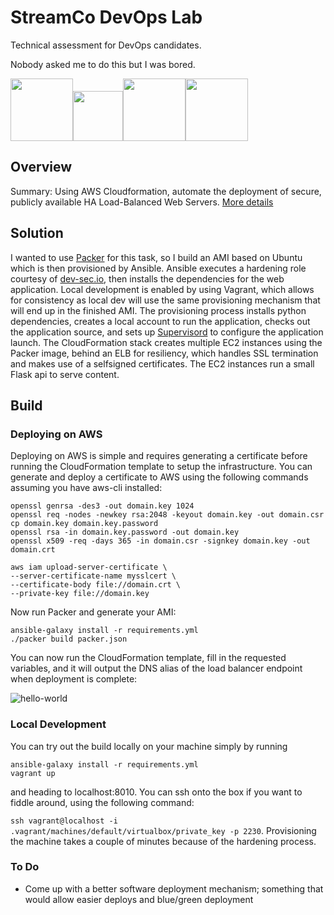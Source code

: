 # StreamCo DevOps Lab

Technical assessment for DevOps candidates.

Nobody asked me to do this but I was bored.

<img src="https://i0.wp.com/www.awsomeblog.com/wp-content/uploads/2014/05/photo.png" width="100"><img src="https://s3.amazonaws.com/hashicorp-marketing-web-assets/brand/Vagrant_VerticalLogo_FullColor.rkvQk0Hax.svg" width="80"><img src="https://www.datocms-assets.com/2885/1506457192-blog-packer-list.svg" width="100"><img src="https://upload.wikimedia.org/wikipedia/commons/thumb/c/c3/Python-logo-notext.svg/2000px-Python-logo-notext.svg.png" width="100">

## Overview
Summary: Using AWS Cloudformation, automate the deployment of secure, publicly available HA Load-Balanced Web Servers. [More details](https://github.com/StreamCo/devops-lab)

## Solution
I wanted to use [Packer](https://www.packer.io) for this task, so I build an AMI based on Ubuntu which is then provisioned by Ansible. Ansible executes a hardening role courtesy of [dev-sec.io](https://dev-sec.io), then installs the dependencies for the web application. Local development is enabled by using Vagrant, which allows for consistency as local dev will use the same provisioning mechanism that will end up in the finished AMI. The provisioning process installs python dependencies, creates a local account to run the application, checks out the application source, and sets up [Supervisord](http://supervisord.org/) to configure the application launch. The CloudFormation stack creates multiple EC2 instances using the Packer image, behind an ELB for resiliency, which handles SSL termination and makes use of a selfsigned certificates. The EC2 instances run a small Flask api to serve content.

## Build
### Deploying on AWS
Deploying on AWS is simple and requires generating a certificate before running the CloudFormation template to setup the infrastructure. You can generate and deploy a certificate to AWS using the following commands assuming you have aws-cli installed:

```
openssl genrsa -des3 -out domain.key 1024
openssl req -nodes -newkey rsa:2048 -keyout domain.key -out domain.csr
cp domain.key domain.key.password
openssl rsa -in domain.key.password -out domain.key
openssl x509 -req -days 365 -in domain.csr -signkey domain.key -out domain.crt

aws iam upload-server-certificate \
--server-certificate-name mysslcert \
--certificate-body file://domain.crt \
--private-key file://domain.key
```

Now run Packer and generate your AMI:
```
ansible-galaxy install -r requirements.yml
./packer build packer.json
```

You can now run the CloudFormation template, fill in the requested variables, and it will output the DNS alias of the load balancer endpoint when deployment is complete:

![hello-world](https://media.giphy.com/media/fsc7c6t2RAOadx27gG/giphy.gif)


### Local Development
You can try out the build locally on your machine simply by running
```
ansible-galaxy install -r requirements.yml
vagrant up
```
and heading to localhost:8010. You can ssh onto the box if you want to fiddle around, using the following command:

`ssh vagrant@localhost -i .vagrant/machines/default/virtualbox/private_key -p 2230`. Provisioning the machine takes a couple of minutes because of the hardening process.

### To Do
* Come up with a better software deployment mechanism; something that would allow easier deploys and blue/green deployment


